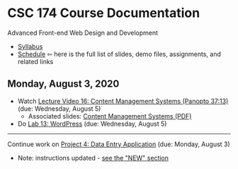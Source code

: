 # CSC 174 Course Documentation
Advanced Front-end Web Design and Development

- [Syllabus](syllabus.md)
- [Schedule](schedule.md)   &#8678; here is the full list of slides, demo files, assignments, and related links

## Monday, August 3, 2020

- Watch [Lecture Video 16: Content Management Systems (Panopto 37:13)](https://rochester.hosted.panopto.com/Panopto/Pages/Viewer.aspx?id=7659a6ff-0f92-4238-be2f-ac0c00ed9e03) (due: Wednesday, August 5)
  - Associated slides: [Content Management Systems (PDF)](15a-content-management-systems/content-management-systems.pdf)
- Do [Lab 13: WordPress](lab13-wordpress/instructions.md) (due: Wednesday, August 5)
  <br>

<hr>

Continue work on [Project 4: Data Entry Application](project4-data-entry-application/instructions.md) (due: Monday, August 3)

  - Note: instructions updated - [see the "NEW" section](https://docs.csc174.org/project4-data-entry-application/instructions.html#new-changes-to-the-student-index-page)

